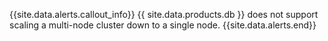 {{site.data.alerts.callout_info}}
{{ site.data.products.db }} does not support scaling a multi-node cluster down to a single node.
{{site.data.alerts.end}}
